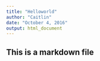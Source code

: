 ```yaml
---
title: "Helloworld"
author: "Caitlin"
date: "October 4, 2016"
output: html_document
---
```



## This is a markdown file


